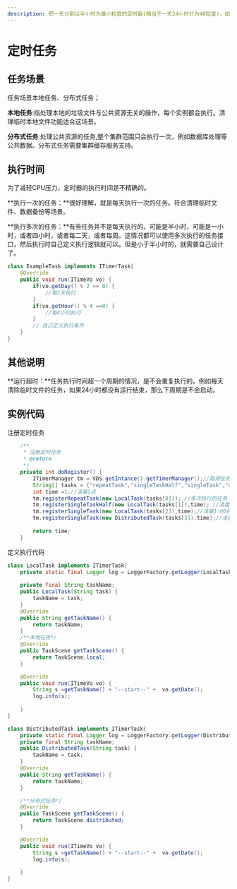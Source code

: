 ```yaml
---
description: 把一天分割以半小时为最小粒度的定时器(相当于一天24小时分为48粒度)，如果还有更高时间要求的场景，可能不合适使用这个定时器的设计范围。
---
```


# 定时任务

## 任务场景

任务场景本地任务、分布式任务；

**本地任务**:指处理本地的垃圾文件与公共资源无关的操作，每个实例都会执行。清理临时本地文件功能适合这场景。

**分布式任务**:处理公共资源的任务,整个集群范围只会执行一次，例如数据库处理等公共数据。分布式任务需要集群缓存服务支持。

## 执行时间

为了减轻CPU压力，定时器的执行时间是不精确的。

**执行一次的任务：**很好理解，就是每天执行一次的任务。符合清理临时文件、数据备份等场景。

**执行多次的任务：**有些任务并不是每天执行的，可能是半小时，可能是一小时，或者四小时，或者每二天，或者每周。这情况都可以使用多次执行的任务接口，然后执行时自己定义执行逻辑就可以。但是小于半小时的，就需要自己设计了。

```java
class ExampleTask implements ITimerTask{ 
	@Override
	public void run(ITimeVo vo) { 
		if(vo.getDay() % 2 == 0) {
			//每2天执行
		}
		if(vo.getHour() % 4 ==0) {
			//每4小时执行
		}
		// 自己定义执行条件
	}	
}

```

## 其他说明

**运行超时：**任务执行时间超一个周期的情况，是不会重复执行的。例如每天清除临时文件的任务，如果24小时都没有运行结束，那么下周期是不会启动。

## 实例代码

注册定时任务

```java
	/**
	 * 注册定时任务
	 * @return
	 */
	private int doRegister() {
		ITimerManager tm = VDS.getIntance().getTimerManager();//取得任务管理器
		String[] tasks = {"repeatTask","singleTaskHalf","singleTask","distributedTask"};
		int time =1;//凌晨1点
		tm.registerRepeatTask(new LocalTask(tasks[0])); //多次执行的任务
		tm.registerSingleTaskHalf(new LocalTask(tasks[1]),time); //凌晨1:30执行
		tm.registerSingleTask(new LocalTask(tasks[2]),time);//凌晨1:00执行
		tm.registerSingleTask(new DistributedTask(tasks[3]),time);//凌晨1:00执行分布式任务
		
		return time;
	}
```

定义执行代码

```java
class LocalTask implements ITimerTask{ 
	private static final Logger log = LoggerFactory.getLogger(LocalTask.class);
	 
	private final String taskName;
	public LocalTask(String task) {
		taskName = task;
	}
	@Override
	public String getTaskName() { 
		return taskName;
	}
	/**本地任务*/
	@Override
	public TaskScene getTaskScene() { 
		return TaskScene.local;
	}

	@Override
	public void run(ITimeVo vo) { 
		String s =getTaskName() + "--start--" +  vo.getDate();
		log.info(s); 
		
	}	
}

class DistributedTask implements ITimerTask{
	private static final Logger log = LoggerFactory.getLogger(DistributedTask.class);
	private final String taskName;
	public DistributedTask(String task) {
		taskName = task;
	}
	@Override
	public String getTaskName() { 
		return taskName;
	}

	/**分布式任务*/
	@Override
	public TaskScene getTaskScene() { 
		return TaskScene.distributed;
	}

	@Override
	public void run(ITimeVo vo) { 
		String s =getTaskName() + "--start--" +  vo.getDate();
		log.info(s);
		
	}	
}
```

